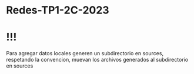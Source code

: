 # Redes-TP1-2C-2023

# !!!

Para agregar datos locales generen un subdirectorio en sources, respetando
la convencion, muevan los archivos generados al subdirectorio en sources
